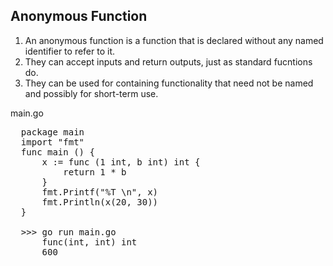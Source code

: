 ## Anonymous Function

1.  An anonymous function is a function that is declared without any named identifier to refer to it.
2.  They can accept inputs and return outputs, just as standard fucntions do.
3.  They can be used for containing functionality that need not be named and possibly for short-term use.

main.go
<pre>
  package main
  import "fmt"
  func main () {
      x := func (1 int, b int) int {
          return 1 * b
      }
      fmt.Printf("%T \n", x)
      fmt.Println(x(20, 30))
  }

  >>> go run main.go
      func(int, int) int
      600
</pre>
